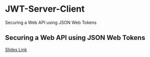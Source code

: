 # JWT-Server-Client
Securing a Web API using JSON Web Tokens

## Securing a Web API using JSON Web Tokens
[Slides Link](https://docs.google.com/presentation/d/e/2PACX-1vRgpfn4JarysLYdYbbR-wrjKc4E08GEe4YrPzh_IfSqs8L7MLJO9XpR-R0bwmOBv_kV7tM7_D3s_BMh/pub?start=true&loop=true&delayms=5000/)
